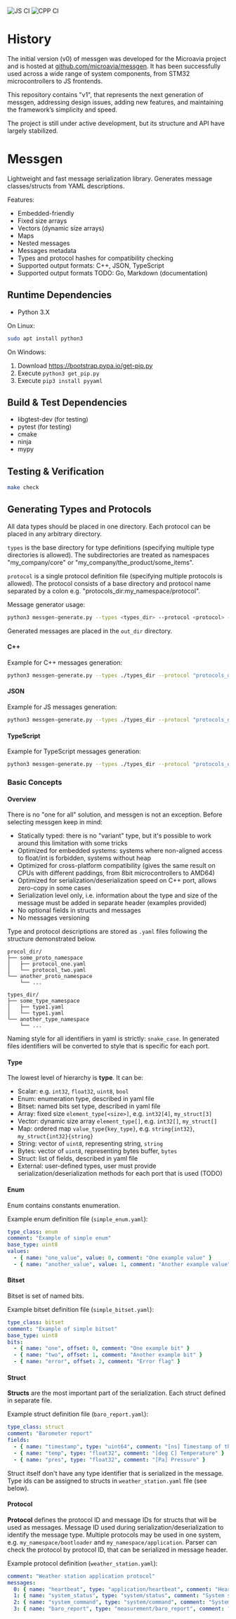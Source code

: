 ![JS CI](https://github.com/pavletto/messgen/actions/workflows/js.yml/badge.svg)
![CPP CI](https://github.com/pavletto/messgen/actions/workflows/cpp.yml/badge.svg)

# History

The initial version (v0) of messgen was developed for the Microavia project and is hosted at [github.com/microavia/messgen](https://github.com/microavia/messgen). It has been successfully used across a wide range of system components, from STM32 microcontrollers to JS frontends.

This repository contains "v1", that represents the next generation of messgen, addressing design issues, adding new features, and maintaining the framework’s simplicity and speed.

The project is still under active development, but its structure and API have largely stabilized.

# Messgen

Lightweight and fast message serialization library.
Generates message classes/structs from YAML descriptions.

Features:

- Embedded-friendly
- Fixed size arrays
- Vectors (dynamic size arrays)
- Maps
- Nested messages
- Messages metadata
- Types and protocol hashes for compatibility checking
- Supported output formats: C++, JSON, TypeScript
- Supported output formats TODO: Go, Markdown (documentation)

## Runtime Dependencies

- Python 3.X

On Linux:

```bash
sudo apt install python3
```

On Windows:

1. Download https://bootstrap.pypa.io/get-pip.py
2. Execute `python3 get_pip.py`
3. Execute `pip3 install pyyaml`

## Build & Test Dependencies

- libgtest-dev (for testing)
- pytest (for testing)
- cmake
- ninja
- mypy

## Testing & Verification

```bash
make check
```

## Generating Types and Protocols

All data types should be placed in one directory. Each protocol can be placed in any arbitrary directory.

`types` is the base directory for type definitions (specifying multiple type directories is allowed). The subdirectories are treated as namespaces "my_company/core" or "my_company/the_product/some_items".

`protocol` is a single protocol definition file (specifying multiple protocols is allowed). The protocol consists of a base directory and protocol name separated by a colon e.g. "protocols_dir:my_namespace/protocol".

Message generator usage:

```bash
python3 messgen-generate.py --types <types_dir> --protocol <protocol> --lang <lang> --outdir <out_dir> [--options key1=value1,key2=value2,...]
```

Generated messages are placed in the `out_dir` directory.

#### C++

Example for C++ messages generation:

```bash
python3 messgen-generate.py --types ./types_dir --protocol "protocols_dir:my_namespace/my_protocol" --lang cpp --outdir out/cpp --options cpp_standard=20
```

#### JSON

Example for JS messages generation:

```bash
python3 messgen-generate.py --types ./types_dir --protocol "protocols_dir:my_namespace/my_protocol" --lang json --outdir out/json
```

#### TypeScript

Example for TypeScript messages generation:

```bash
python3 messgen-generate.py --types ./types_dir --protocol "protocols_dir:my_namespace/my_protocol" --lang ts --outdir out/ts
```

### Basic Concepts

#### Overview

There is no "one for all" solution, and messgen is not an exception.
Before selecting messgen keep in mind:

- Statically typed: there is no "variant" type, but it's possible to work around this limitation with some tricks
- Optimized for embedded systems: systems where non-aligned access to float/int is forbidden, systems without heap
- Optimized for cross-platform compatibility (gives the same result on CPUs with different paddings, from 8bit microcontrollers to AMD64)
- Optimized for serialization/deserialization speed on C++ port, allows zero-copy in some cases
- Serialization level only, i.e. information about the type and size of the message must be added in separate header (examples provided)
- No optional fields in structs and messages
- No messages versioning

Type and protocol descriptions are stored as `.yaml` files following the structure demonstrated below.

```
procol_dir/
├── some_proto_namespace
│   ├── protocol_one.yaml
│   └── protocol_two.yaml
└── another_proto_namespace
    └── ...
```

```
types_dir/
├── some_type_namespace
│   ├── type1.yaml
│   └── type1.yaml
└── another_type_namespace
    └── ...
```

Naming style for all identifiers in yaml is strictly: `snake_case`.
In generated files identifiers will be converted to style that is specific for each port.

#### Type

The lowest level of hierarchy is **type**. It can be:

- Scalar: e.g. `int32`, `float32`, `uint8`, `bool`
- Enum: enumeration type, described in yaml file
- Bitset: named bits set type, described in yaml file
- Array: fixed size `element_type[<size>]`, e.g. `int32[4]`, `my_struct[3]`
- Vector: dynamic size array `element_type[]`, e.g. `int32[]`, `my_struct[]`
- Map: ordered map `value_type{key_type}`, e.g. `string{int32}`, `my_struct{int32}{string}`
- String: vector of `uint8`, representing string, `string`
- Bytes: vector of `uint8`, representing bytes buffer, `bytes`
- Struct: list of fields, described in yaml file
- External: user-defined types, user must provide serialization/deserialization methods for each port that is used (TODO)

#### Enum

Enum contains constants enumeration.

Example enum definition file (`simple_enum.yaml`):
```yaml
type_class: enum
comment: "Example of simple enum"
base_type: uint8
values:
  - { name: "one_value", value: 0, comment: "One example value" }
  - { name: "another_value", value: 1, comment: "Another example value" }
```

#### Bitset

Bitset is set of named bits.

Example bitset definition file (`simple_bitset.yaml`):
```yaml
type_class: bitset
comment: "Example of simple bitset"
base_type: uint8
bits:
  - { name: "one", offset: 0, comment: "One example bit" }
  - { name: "two", offset: 1, comment: "Another example bit" }
  - { name: "error", offset: 2, comment: "Error flag" }
```

#### Struct

**Structs** are the most important part of the serialization.
Each struct defined in separate file.

Example struct definition file (`baro_report.yaml`):
```yaml
type_class: struct
comment: "Barometer report"
fields:
  - { name: "timestamp", type: "uint64", comment: "[ns] Timestamp of the measurement" }
  - { name: "temp", type: "float32", comment: "[deg C] Temperature" }
  - { name: "pres", type: "float32", comment: "[Pa] Pressure" }
```

Struct itself don't have any type identifier that is serialized in the message.
Type ids can be assigned to structs in `weather_station.yaml` file (see below).

#### Protocol

**Protocol** defines the protocol ID and message IDs for structs that will be used
as messages. Message ID used during serialization/deserialization to identify the
message type. Multiple protocols may be used in one system, e.g.
`my_namespace/bootloader` and `my_namespace/application`. Parser can check the
protocol by protocol ID, that can be serialized in message header.

Example protocol definition (`weather_station.yaml`):

```yaml
comment: "Weather station application protocol"
messages:
  0: { name: "heartbeat", type: "application/heartbeat", comment: "Heartbeat message" }
  1: { name: "system_status", type: "system/status", comment: "System status message" }
  2: { name: "system_command", type: "system/command", comment: "System command message" }
  3: { name: "baro_report", type: "measurement/baro_report", comment: "Barometer report message" }
```
